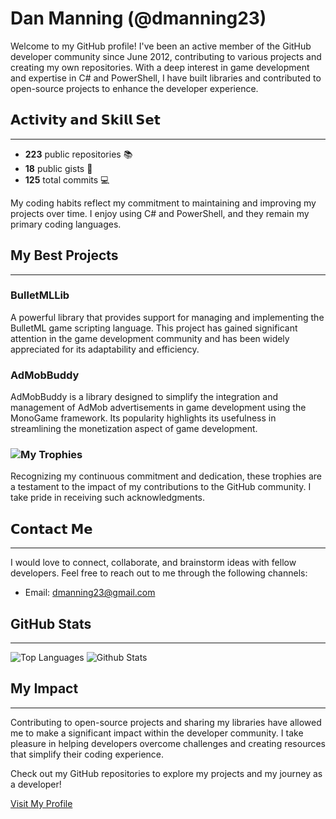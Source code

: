 # Dan Manning (@dmanning23)

Welcome to my GitHub profile! I've been an active member of the GitHub developer community since June 2012, contributing to various projects and creating my own repositories. With a deep interest in game development and expertise in C# and PowerShell, I have built libraries and contributed to open-source projects to enhance the developer experience.

## 𝗔𝗰𝘁𝗶𝘃𝗶𝘁𝘆 𝗮𝗻𝗱 𝗦𝗸𝗶𝗹𝗹 𝗦𝗲𝘁
---------
- **223** public repositories 📚
- **18** public gists 📝
- **125** total commits 💻

My coding habits reflect my commitment to maintaining and improving my projects over time. I enjoy using C# and PowerShell, and they remain my primary coding languages.

## My Best Projects
---------

### BulletMLLib
A powerful library that provides support for managing and implementing the BulletML game scripting language. This project has gained significant attention in the game development community and has been widely appreciated for its adaptability and efficiency.

### AdMobBuddy
AdMobBuddy is a library designed to simplify the integration and management of AdMob advertisements in game development using the MonoGame framework. Its popularity highlights its usefulness in streamlining the monetization aspect of game development.

### ![My Trophies](https://github-profile-trophy.vercel.app/?username=dmanning23)
Recognizing my continuous commitment and dedication, these trophies are a testament to the impact of my contributions to the GitHub community. I take pride in receiving such acknowledgments.

## 𝗖𝗼𝗻𝘁𝗮𝗰𝘁 𝗠𝗲
---------
I would love to connect, collaborate, and brainstorm ideas with fellow developers. Feel free to reach out to me through the following channels:

- Email: dmanning23@gmail.com

## GitHub Stats
---------
![Top Languages](https://github-readme-stats.vercel.app/api/top-langs/?username=dmanning23&layout=compact)
![Github Stats](https://github-readme-stats.vercel.app/api?username=dmanning23&show_icons=true)

## My Impact
--------
Contributing to open-source projects and sharing my libraries have allowed me to make a significant impact within the developer community. I take pleasure in helping developers overcome challenges and creating resources that simplify their coding experience.

Check out my GitHub repositories to explore my projects and my journey as a developer!

[Visit My Profile](https://github.com/dmanning23)
